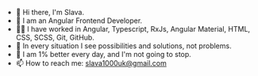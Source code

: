 - 👋 Hi there, I'm Slava.
- 🦍 I am an Angular Frontend Developer.
- 👨‍💻 I have worked in Angular, Typescript, RxJs, Angular Material, HTML, CSS, SCSS, Git, GitHub.
- 🌱 In every situation I see possibilities and solutions, not problems.
- 🚀 I am 1% better every day, and I'm not going to stop.
- 📫 How to reach me: slava1000uk@gmail.com
